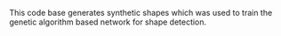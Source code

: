 This code base generates synthetic shapes which was used to train the genetic algorithm based network for shape detection.